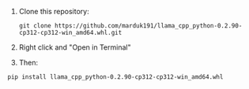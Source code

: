 1. Clone this repository:

   ```git clone https://github.com/marduk191/llama_cpp_python-0.2.90-cp312-cp312-win_amd64.whl.git```

2. Right click and "Open in Terminal"

3. Then:

```pip install llama_cpp_python-0.2.90-cp312-cp312-win_amd64.whl```
